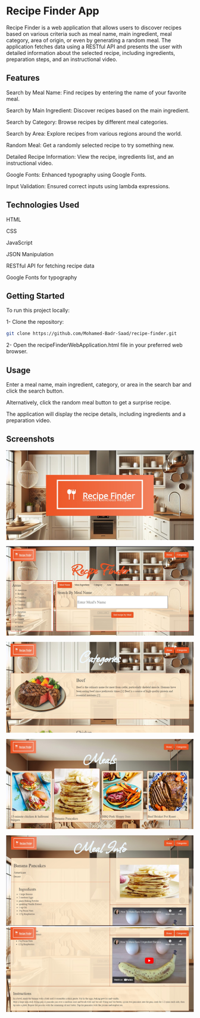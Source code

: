 # Recipe Finder App
Recipe Finder is a web application that allows users to discover recipes based on various criteria such as meal name, main ingredient, meal category, area of origin, or even by generating a random meal. The application fetches data using a RESTful API and presents the user with detailed information about the selected recipe, including ingredients, preparation steps, and an instructional video.

## Features
Search by Meal Name: Find recipes by entering the name of your favorite meal.

Search by Main Ingredient: Discover recipes based on the main ingredient.

Search by Category: Browse recipes by different meal categories.

Search by Area: Explore recipes from various regions around the world.

Random Meal: Get a randomly selected recipe to try something new.

Detailed Recipe Information: View the recipe, ingredients list, and an instructional video.

Google Fonts: Enhanced typography using Google Fonts.

Input Validation: Ensured correct inputs using lambda expressions.


## Technologies Used
HTML

CSS

JavaScript

JSON Manipulation

RESTful API for fetching recipe data

Google Fonts for typography

## Getting Started
To run this project locally:

1- Clone the repository:

```bash
git clone https://github.com/Mohamed-Badr-Saad/recipe-finder.git
```
2- Open the recipeFinderWebApplication.html file in your preferred web browser.


## Usage
Enter a meal name, main ingredient, category, or area in the search bar and click the search button.

Alternatively, click the random meal button to get a surprise recipe.

The application will display the recipe details, including ingredients and a preparation video.


## Screenshots

![Recipe Finder](screenshots/Screenshot1.jpg)

![Recipe Finder Home Page](screenshots/Screenshot_home.jpg)

![Recipe Finder Categories Page](screenshots/Screenshot_categories.jpg)

![Recipe Finder Meals Page](screenshots/Screenshot_meals.jpg)

![Recipe Finder Meal Info Page](screenshots/Screenshot_meal_info.jpg)
![Recipe Finder Meal Info Page](screenshots/Screenshot_meal_info2.jpg)

